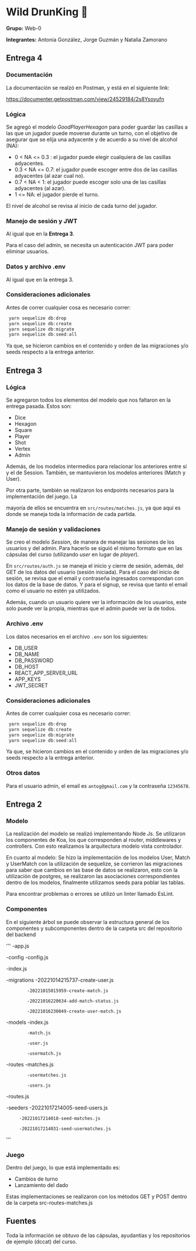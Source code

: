 # Wild DrunKing :tropical_drink:

**Grupo:** Web-0

**Integrantes:** Antonia González, Jorge Guzmán y Natalia Zamorano

## Entrega 4

### Documentación

La documentación se realzó en Postman, y está en el siguiente link:

https://documenter.getpostman.com/view/24529184/2s8Ysoyufn

### Lógica

Se agregó el modelo *GoodPlayerHexagon* para poder guardar las casillas a las que un jugador puede moverse durante un turno, con el objetivo de asegurar que se elija una adyacente y de acuerdo a su nivel de alcohol (NA):

- 0 < NA <= 0.3 : el jugador puede elegir cualquiera de las casillas adyacentes.
- 0.3 < NA <= 0.7: el jugador puede escoger entre dos de las casillas adyacentes (al azar cual no).
- 0.7 < NA < 1: el jugador puede escoger solo una de las casillas adyacentes (al azar).
- 1 <= NA: el jugador pierde el turno.

El nivel de alcohol se revisa al inicio de cada turno del jugador.

### Manejo de sesión y JWT

Al igual que en la **Entrega 3**.

Para el caso del admin, se necesita un autenticación JWT para poder eliminar usuarios.

### Datos y archivo .env

Al igual que en la entrega 3.

### Consideraciones adicionales

Antes de correr cualquier cosa es necesario correr:

```javascript
 yarn sequelize db:drop
 yarn sequelize db:create
 yarn sequelize db:migrate
 yarn sequelize db:seed:all
 ```

Ya que, se hicieron cambios en el contenido y orden de las migraciones y/o seeds respecto a la entrega anterior.


## Entrega 3

### Lógica

Se agregaron todos los elementos del modelo que nos faltaron en la entrega pasada. Estos son:
- Dice
- Hexagon
- Square
- Player
- Shot
- Vertex
- Admin

Además, de los modelos intermedios para relacionar los anteriores entre sí y el de Session. También, 
se mantuvieron los modelos anteriores (Match y User).

Por otra parte, también se realizaron los endpoints necesarios para la implementación del juego. La 

mayoría de ellos se encuentra en ```src/routes/matches.js```, ya que aquí es donde se maneja toda la información de cada partida.



### Manejo de sesión y validaciones

Se creo el modelo *Session*, de manera de manejar las sesiones de los usuarios y del admin. Para hacerlo se siguió el mismo formato que en las cápsulas del curso (utilizando *user* en lugar de *player*).

En ```src/routes/auth.js``` se maneja el inicio y cierre de sesión, además, del GET de los datos del usuario (sesión iniciada). Para el caso del inicio de sesión, se revisa que el email y contraseña ingresados correspondan con los datos de la base de datos. Y para el signup, se revisa que tanto el email como el usuario no estén ya utilizados.

Además, cuando un usuario quiere ver la información de los usuarios, este solo puede ver la propia, mientras que el admin puede ver la de todos.


### Archivo .env

Los datos necesarios en el archivo ```.env``` son los siguientes: 
- DB_USER
- DB_NAME
- DB_PASSWORD
- DB_HOST
- REACT_APP_SERVER_URL
- APP_KEYS
- JWT_SECRET


### Consideraciones adicionales

Antes de correr cualquier cosa es necesario correr:

```javascript
 yarn sequelize db:drop
 yarn sequelize db:create
 yarn sequelize db:migrate
 yarn sequelize db:seed:all
 ```

Ya que, se hicieron cambios en el contenido y orden de las migraciones y/o seeds respecto a la entrega anterior.

### Otros datos

Para el usuario admin, el email es ```antog@gmail.com``` y la contraseña ```12345678```.


## Entrega 2

### Modelo
La realización del modelo se realizó implementando Node Js. Se utilizaron los componentes de Koa, los que corresponden al router, middlewares y controllers. Con esto realizamos la arquitectura modelo vista controlador.

En cuanto al modelo: 
Se hizo la implementación de los modelos User, Match y UserMatch con la utilización de sequelize, se corrieron las migraciones para saber que cambios en las base de datos se realizaron, esto con la utilización de postgres, se realizaron las asociaciones correspondientes dentro de los modelos, finalmente utilizamos seeds para poblar las tablas.

Para encontrar problemas o errores se utilizó un linter llamado EsLint.

### Componentes

En el siguiente árbol se puede observar la estructura general de los componentes y subcomponentes dentro de la carpeta src del repositorio del backend

'''
-app.js

-config -config.js

-index.js

-migrations -20221014215737-create-user.js

            -20221015015959-create-match.js

            -20221016220634-add-match-status.js

            -20221016230049-create-user-match.js 

-models     -index.js

            -match.js

            -user.js

            -usermatch.js

-routes     -matches.js

            -usermatches.js

            -users.js
-routes.js

-seeders -20221017214005-seed-users.js

         -20221017214018-seed-matches.js

         -20221017214031-seed-usermatches.js
'''
### Juego

Dentro del juego, lo que está implementado es:
- Cambios de turno 
- Lanzamiento del dado


Estas implementaciones se realizaron con los métodos GET y POST dentro de la carpeta src-routes-matches.js

## Fuentes
Toda la información se obtuvo de las cápsulas, ayudantías y los repositorios de ejemplo (dccat) del curso.

